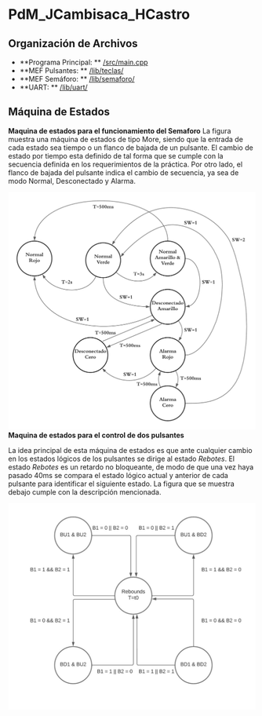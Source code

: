# PdM_JCambisaca_HCastro
## Organización de Archivos 
- **Programa Principal: ** [/src/main.cpp](/src/)
- **MEF Pulsantes: ** [/lib/teclas/](/PdM_JCambisaca_HCastro/lib/teclas/)
- **MEF Semáforo: ** [/lib/semaforo/](/PdM_JCambisaca_HCastro/lib/semaforo/)
- **UART: ** [/lib/uart/](/PdM_JCambisaca_HCastro/lib/uart/)
## Máquina de Estados
**Maquina de estados para el funcionamiento del Semaforo**
La figura muestra una máquina de estados de tipo More, siendo que la entrada de cada estado sea tiempo o un flanco de bajada de un pulsante. El cambio de estado por tiempo esta definido de tal forma que se cumple con la secuencia definida en los requerimientos de la práctica. Por otro lado, el flanco de bajada del pulsante indica el cambio de secuencia, ya sea de modo Normal, Desconectado y Alarma. 

![screen](/MEF_Semaforo.png?lang=es)
**Maquina de estados para el control de dos pulsantes**

La idea principal de esta máquina de estados es que ante cualquier cambio en los estados lógicos de los pulsantes se dirige al estado *Rebotes*. El estado *Rebotes* es un retardo no bloqueante, de modo de que una vez haya pasado 40ms se compara el estado lógico actual y anterior de cada pulsante para identificar el siguiente estado. La figura que se muestra debajo cumple con la descripción mencionada. 

![screen](/MEF_Pulsantes.jpeg?lang=es)
